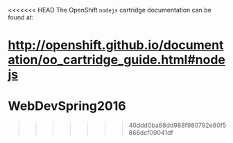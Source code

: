 <<<<<<< HEAD
The OpenShift `nodejs` cartridge documentation can be found at:

http://openshift.github.io/documentation/oo_cartridge_guide.html#nodejs
=======
# WebDevSpring2016
>>>>>>> 40ddd0ba88dd988f980792e80f5866dcf09041df
